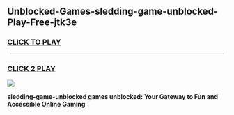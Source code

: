 
## Unblocked-Games-sledding-game-unblocked-Play-Free-jtk3e
<h3>
<a href="https://premium76.site?title=sledding-game-unblocked&ref=21A">CLICK TO PLAY</a></h3>
<hr>

<h3>
<a href="https://premium76.site?title=sledding-game-unblocked&ref=21A">CLICK 2 PLAY</a>
  
</h3>

<a href="https://premium76.site?title=sledding-game-unblocked&ref=21A"><img src="https://clearcache.store/games.png"></a>


**sledding-game-unblocked games unblocked: Your Gateway to Fun and Accessible Online Gaming**
